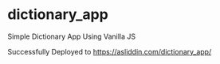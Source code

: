 # dictionary_app
Simple Dictionary App Using Vanilla JS

Successfully Deployed to https://asliddin.com/dictionary_app/
